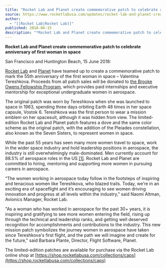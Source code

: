 ```yaml
---
title: "Rocket Lab and Planet create commemorative patch to celebrate anniversary of first woman in space  "
source: https://www.rocketlabusa.com/updates/rocket-lab-and-planet-create-commemorative-patch-to-celebrate-anniversary-of-first-woman-in-space/
author:
  - "[[Rocket Lab|Rocket Lab]]"
published: 2018-06-15
description: "*Rocket Lab and Planet create commemorative patch to celebrate anniversary of first woman in space*"
---
```

**Rocket Lab and Planet create commemorative patch to celebrate anniversary of first woman in space**

San Francisco and Huntington Beach, 15 June 2018:

[Rocket Lab](https://www.rocketlabusa.com/) and [Planet](https://www.planet.com/) have teamed up to create a commemorative patch to mark the 55th anniversary of the first woman in space – Valentina Tereshkova. Proceeds from all patch sales will be donated to [the Brooke Owens Fellowship Program](http://www.brookeowensfellowship.org/), which provides paid internships and executive mentorship for exceptional undergraduate women in aerospace.

The original patch was worn by Tereshkova when she was launched to space in 1963, spending three days orbiting Earth 48 times in her space capsule, Vostok 6. Tereshkova was the first person to wear a mission emblem on her spacesuit, although it was hidden from view. The limited-edition Rocket Lab and Planet patch features a dove and the same color scheme as the original patch, with the addition of the Pleiades constellation, also known as the Seven Sisters, to represent women in space.

While the past 55 years has seen many more women travel to space, work in the wider space industry and hold leadership positions in aerospace, the industry is still overwhelmingly male-dominated. Men currently account for 88.5% of aerospace roles in the US [\[1\]](file:///S:/Communications/Public%20Relations/Media%20Releases/18.06%20-%20Women%20in%20Space%20patch/Media%20alert%20-%20women%20in%20space%20patch_FINAL.docx#_ftn1). Rocket Lab and Planet are committed to hiring, mentoring and supporting more women in pursuing careers in aerospace.

“The women working in aerospace today follow in the footsteps of inspiring and tenacious women like Tereshkova, who blazed trails. Today, we’re in an exciting era of spaceflight and it’s encouraging to see women driving innovation and progress at all levels within the industry,” said Naomi Altman, Avionics Manager, Rocket Lab.

"As a woman who has worked in aerospace for the past 30+ years, it is inspiring and gratifying to see more women entering the field, rising up through the technical and leadership ranks, and getting well deserved recognition for accomplishments and contributions to the industry. This new mission patch symbolizes the journey women in aerospace have taken since Tereshkova's first flight, and the path we will imagine and create for the future​," said Barbara Plante, Director, Flight Software, Planet. ​

The limited-edition patches are available for purchase via the Rocket Lab online shop at [https://shop.rocketlabusa.com/collections/caps](https://shop.rocketlabusa.com/collections/caps)

